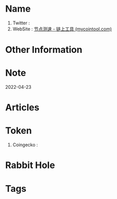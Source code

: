 # Name
1. Twitter : 
2. WebSite : [节点测速 - 链上工具 (mycointool.com)](https://mycointool.com/NodeSpeed)

# Other Information


# Note 

2022-04-23

# Articles

# Token 
1. Coingecko : 

# Rabbit Hole


# Tags


